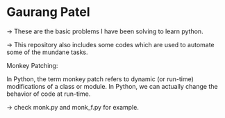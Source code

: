 # Gaurang Patel

-> These are the basic problems I have been solving to learn python.

-> This repository also includes some codes which are used to automate some of the mundane tasks.

Monkey Patching:

In Python, the term monkey patch refers to dynamic (or run-time) modifications of a class or module. In Python, we can actually change the behavior of code at run-time.

-> check monk.py and monk_f.py for example.

